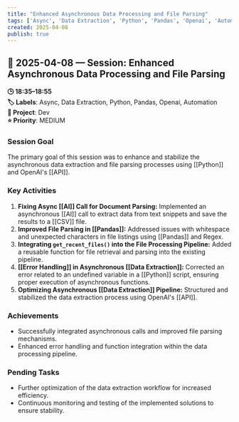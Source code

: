 ```yaml
---
title: "Enhanced Asynchronous Data Processing and File Parsing"
tags: ['Async', 'Data Extraction', 'Python', 'Pandas', 'Openai', 'Automation']
created: 2025-04-08
publish: true
---
```


## 📅 2025-04-08 — Session: Enhanced Asynchronous Data Processing and File Parsing

**🕒 18:35–18:55**  
**🏷️ Labels**: Async, Data Extraction, Python, Pandas, Openai, Automation  
**📂 Project**: Dev  
**⭐ Priority**: MEDIUM  


### Session Goal
The primary goal of this session was to enhance and stabilize the asynchronous data extraction and file parsing processes using [[Python]] and OpenAI's [[API]].

### Key Activities
1. **Fixing Async [[AI]] Call for Document Parsing:** Implemented an asynchronous [[AI]] call to extract data from text snippets and save the results to a [[CSV]] file.
2. **Improved File Parsing in [[Pandas]]:** Addressed issues with whitespace and unexpected characters in file listings using [[Pandas]] and Regex.
3. **Integrating `get_recent_files()` into the File Processing Pipeline:** Added a reusable function for file retrieval and parsing into the existing pipeline.
4. **[[Error Handling]] in Asynchronous [[Data Extraction]]:** Corrected an error related to an undefined variable in a [[Python]] script, ensuring proper execution of asynchronous functions.
5. **Optimizing Asynchronous [[Data Extraction]] Pipeline:** Structured and stabilized the data extraction process using OpenAI's [[API]].

### Achievements
- Successfully integrated asynchronous calls and improved file parsing mechanisms.
- Enhanced error handling and function integration within the data processing pipeline.

### Pending Tasks
- Further optimization of the data extraction workflow for increased efficiency.
- Continuous monitoring and testing of the implemented solutions to ensure stability.
